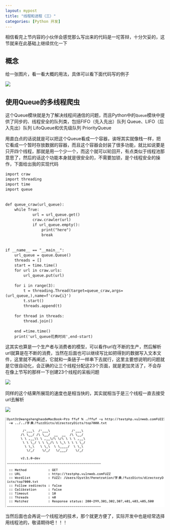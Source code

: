 ```yaml
---
layout: mypost
title: "线程和进程（三）"
categories: [Python 开发]
---
```


相信看完上节内容的小伙伴会感觉那么写出来的代码是一坨答辩，十分欠妥的，这节就来在此基础上继续优化一下

## 概念

给一张图片，看一看大概的用法，具体可以看下面代码写的例子

![](image-20240127030158054-1024x498.png)

## 使用Queue的多线程爬虫

这个Queue模块就是为了解决线程间通信的问题，而且Python中的`Queue`模块中提供了同步的、线程安全的队列类，包括FIFO（先入先出）队列 Queue、LIFO（后入先出）队列 LifoQueue和优先级队列 PriorityQueue

用直白点的话说就是可以把这个Queue看成一个容器，诶呀其实就像栈一样，把它看成一个暂时存放数据的容器，而且这个容器会封装了很多功能，就比如说要是只开四个线程，那就是用一个少一个，而这个就可以轮回开，有点类似于线程池那意思了，然后的话这个功能本身就是很安全的，不需要加锁，是个线程安全的操作，下面给出我的实现代码

```
import craw
import threading
import time
import queue


def queue_craw(url_queue):
    while True:
            url = url_queue.get()
            craw.crawler(url)
            if url_queue.empty():
                print("here")
                break


if __name__ == "__main__":
    url_queue = queue.Queue()
    threads = []
    start = time.time()
    for url in craw.urls:
        url_queue.put(url)

    for i in range(3):
        t = threading.Thread(target=queue_craw,args=(url_queue,),name=f'craw{i}')
        t.start()
        threads.append(t)

    for thread in threads:
        thread.join()

    end =time.time()
    print('url_queue花费时间',end-start)
```

这其实也算是一个生产者与消费者的模型，可以看作url在不断的生产，然后解析url就算是在不断的消费，当然在后面也可以继续写比如把得到的数据写入文本文件，这里就不再阐述，它就和一条链子一样串下去就行，这里主要想说明的问题就是它很自动化，会正确的让三个线程分配这23个页面，就是更加灵活了，不会存在像上节写的那样一下创建23个线程的呆板问题

![](image-20240127030038856-1024x410.png)

同样的这个结果所展现的速度也是相当快的，其实就相当于是三个线程一直去接受url去解析

![](image-20240127030531405-1024x415.png)

![](image.png)

当然后面也会再说一个线程池的技术，那个就更方便了，实际开发中也是经常选择用线程池的，敬请期待吧！！！